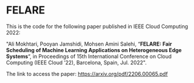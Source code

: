 # FELARE
This is the code for the following paper published in IEEE Cloud Computing 2022:

"Ali Mokhtari, Pooyan Jamshidi, Mohsen Amini Salehi, “**FELARE: Fair Scheduling of Machine Learning Applications on Heterogeneous Edge Systems**“, in Proceedings of 15th International Conference on Cloud Computing (IEEE Cloud ’22), Barcelona, Spain, Jul. 2022".

The link to access the paper: https://arxiv.org/pdf/2206.00065.pdf


